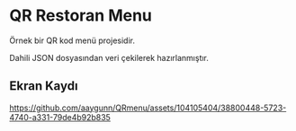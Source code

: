 # QR Restoran Menu

Örnek bir QR kod menü projesidir.

Dahili JSON dosyasından veri çekilerek hazırlanmıştır.

## Ekran Kaydı



https://github.com/aaygunn/QRmenu/assets/104105404/38800448-5723-4740-a331-79de4b92b835


